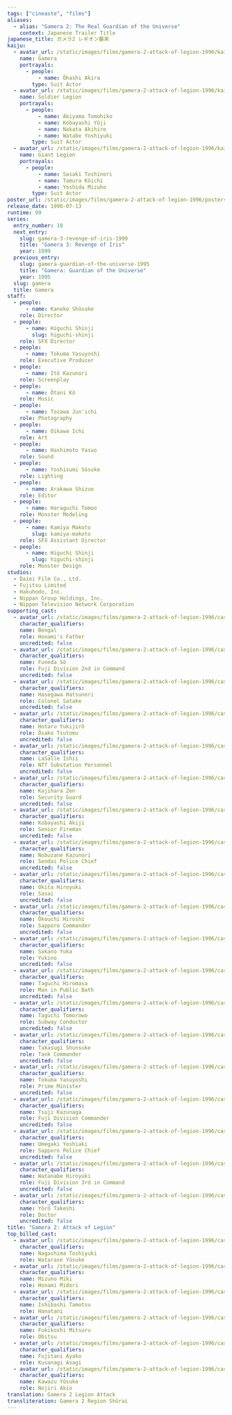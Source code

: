 ```yaml
---
tags: ["cineaste", "films"]
aliases:
  - alias: "Gamera 2: The Real Guardian of the Universe"
    context: Japanese Trailer Title
japanese_title: ガメラ2 レギオン襲来
kaiju:
  - avatar_url: /static/images/films/gamera-2-attack-of-legion-1996/kaiju-avatars/akira-ohashi-0.jpg
    name: Gamera
    portrayals:
      - people:
          - name: Ôhashi Akira
        type: Suit Actor
  - avatar_url: /static/images/films/gamera-2-attack-of-legion-1996/kaiju-avatars/akihiro-nakata-0.jpg
    name: Soldier Legion
    portrayals:
      - people:
          - name: Akiyama Tomohiko
          - name: Kobayashi Yûji
          - name: Nakata Akihiro
          - name: Watabe Yoshiyuki
        type: Suit Actor
  - avatar_url: /static/images/films/gamera-2-attack-of-legion-1996/kaiju-avatars/mizuho-yoshida-0.jpg
    name: Giant Legion
    portrayals:
      - people:
          - name: Sasaki Toshinori
          - name: Tamura Kôichi
          - name: Yoshida Mizuho
        type: Suit Actor
poster_url: /static/images/films/gamera-2-attack-of-legion-1996/posters/poster.jpg
release_date: 1996-07-13
runtime: 99
series:
  entry_number: 10
  next_entry:
    slug: gamera-3-revenge-of-iris-1999
    title: "Gamera 3: Revenge of Iris"
    year: 1999
  previous_entry:
    slug: gamera-guardian-of-the-universe-1995
    title: "Gamera: Guardian of the Universe"
    year: 1995
  slug: gamera
  title: Gamera
staff:
  - people:
      - name: Kaneko Shûsuke
    role: Director
  - people:
      - name: Higuchi Shinji
        slug: higuchi-shinji
    role: SFX Director
  - people:
      - name: Tokuma Yasuyoshi
    role: Executive Producer
  - people:
      - name: Itô Kazunori
    role: Screenplay
  - people:
      - name: Ôtani Kô
    role: Music
  - people:
      - name: Tozawa Jun'ichi
    role: Photography
  - people:
      - name: Oikawa Ichi
    role: Art
  - people:
      - name: Hashimoto Yasuo
    role: Sound
  - people:
      - name: Yoshisumi Sôsuke
    role: Lighting
  - people:
      - name: Arakawa Shizuo
    role: Editor
  - people:
      - name: Haraguchi Tomoo
    role: Monster Modeling
  - people:
      - name: Kamiya Makoto
        slug: kamiya-makoto
    role: SFX Assistant Director
  - people:
      - name: Higuchi Shinji
        slug: higuchi-shinji
    role: Monster Design
studios:
  - Daiei Film Co., Ltd.
  - Fujitsu Limited
  - Hakuhodo, Inc.
  - Nippan Group Holdings, Inc.
  - Nippon Television Network Corporation
supporting_cast:
  - avatar_url: /static/images/films/gamera-2-attack-of-legion-1996/cast-avatars/bengal-0.jpg
    character_qualifiers:
    name: Bengal
    role: Honami's Father
    uncredited: false
  - avatar_url: /static/images/films/gamera-2-attack-of-legion-1996/cast-avatars/so-funeda-0.jpg
    character_qualifiers:
    name: Funeda Sô
    role: Fuji Division 2nd in Command
    uncredited: false
  - avatar_url: /static/images/films/gamera-2-attack-of-legion-1996/cast-avatars/hatsunori-hasegawa-0.jpg
    character_qualifiers:
    name: Hasegawa Hatsunori
    role: Colonel Satake
    uncredited: false
  - avatar_url: /static/images/films/gamera-2-attack-of-legion-1996/cast-avatars/yukijiro-hotaru-0.jpg
    character_qualifiers:
    name: Hotaru Yukijirô
    role: Ôsako Tsutomu
    uncredited: false
  - avatar_url: /static/images/films/gamera-2-attack-of-legion-1996/cast-avatars/lasalle-ishii-0.jpg
    character_qualifiers:
    name: LaSalle Ishii
    role: NTT Substation Personnel
    uncredited: false
  - avatar_url: /static/images/films/gamera-2-attack-of-legion-1996/cast-avatars/zen-kajihara-0.jpg
    character_qualifiers:
    name: Kajihara Zen
    role: Security Guard
    uncredited: false
  - avatar_url: /static/images/films/gamera-2-attack-of-legion-1996/cast-avatars/akiji-kobayashi-0.jpg
    character_qualifiers:
    name: Kobayashi Akiji
    role: Senior Fireman
    uncredited: false
  - avatar_url: /static/images/films/gamera-2-attack-of-legion-1996/cast-avatars/kazunori-nobumi-0.jpg
    character_qualifiers:
    name: Nobuzane Kazunori
    role: Sendai Police Chief
    uncredited: false
  - avatar_url: /static/images/films/gamera-2-attack-of-legion-1996/cast-avatars/hiroyuki-okita-0.jpg
    character_qualifiers:
    name: Okita Hiroyuki
    role: Sasai
    uncredited: false
  - avatar_url: /static/images/films/gamera-2-attack-of-legion-1996/cast-avatars/hiroshi-okochi-0.jpg
    character_qualifiers:
    name: Ôkouchi Hiroshi
    role: Sapporo Commander
    uncredited: false
  - avatar_url: /static/images/films/gamera-2-attack-of-legion-1996/cast-avatars/yuka-sakano-0.jpg
    character_qualifiers:
    name: Sakano Yuka
    role: Yukino
    uncredited: false
  - avatar_url: /static/images/films/gamera-2-attack-of-legion-1996/cast-avatars/hiromasa-taguchi-0.jpg
    character_qualifiers:
    name: Taguchi Hiromasa
    role: Man in Public Bath
    uncredited: false
  - avatar_url: /static/images/films/gamera-2-attack-of-legion-1996/cast-avatars/tomorowo-taguchi-0.jpg
    character_qualifiers:
    name: Taguchi Tomorowo
    role: Subway Conductor
    uncredited: false
  - avatar_url: /static/images/films/gamera-2-attack-of-legion-1996/cast-avatars/shunsuke-takasugi-0.jpg
    character_qualifiers:
    name: Takasugi Shunsuke
    role: Tank Commander
    uncredited: false
  - avatar_url: /static/images/films/gamera-2-attack-of-legion-1996/cast-avatars/yasuyoshi-tokuma-0.jpg
    character_qualifiers:
    name: Tokuma Yasuyoshi
    role: Prime Minister
    uncredited: false
  - avatar_url: /static/images/films/gamera-2-attack-of-legion-1996/cast-avatars/kazunaga-tsuji-0.jpg
    character_qualifiers:
    name: Tsuji Kazunaga
    role: Fuji Division Commander
    uncredited: false
  - avatar_url: /static/images/films/gamera-2-attack-of-legion-1996/cast-avatars/yoshiaki-umegaki-0.jpg
    character_qualifiers:
    name: Umegaki Yoshiaki
    role: Sapporo Police Chief
    uncredited: false
  - avatar_url: /static/images/films/gamera-2-attack-of-legion-1996/cast-avatars/hiroyuki-watanabe-0.jpg
    character_qualifiers:
    name: Watanabe Hiroyuki
    role: Fuji Division 3rd in Command
    uncredited: false
  - avatar_url: /static/images/films/gamera-2-attack-of-legion-1996/cast-avatars/takeshi-yoro-0.jpg
    character_qualifiers:
    name: Yôrô Takeshi
    role: Doctor
    uncredited: false
title: "Gamera 2: Attack of Legion"
top_billed_cast:
  - avatar_url: /static/images/films/gamera-2-attack-of-legion-1996/cast-avatars/toshiyuki-nagashima-0.jpg
    character_qualifiers:
    name: Nagashima Toshiyuki
    role: Watarase Yûsuke
  - avatar_url: /static/images/films/gamera-2-attack-of-legion-1996/cast-avatars/miki-mizuno-0.jpg
    character_qualifiers:
    name: Mizuno Miki
    role: Honami Midori
  - avatar_url: /static/images/films/gamera-2-attack-of-legion-1996/cast-avatars/tamotsu-ishibashi-0.jpg
    character_qualifiers:
    name: Ishibashi Tamotsu
    role: Hanatani
  - avatar_url: /static/images/films/gamera-2-attack-of-legion-1996/cast-avatars/mitsuru-fukikoshi-0.jpg
    character_qualifiers:
    name: Fukikoshi Mitsuru
    role: Obitsu
  - avatar_url: /static/images/films/gamera-2-attack-of-legion-1996/cast-avatars/ayako-fujitani-0.jpg
    character_qualifiers:
    name: Fujitani Ayako
    role: Kusanagi Asagi
  - avatar_url: /static/images/films/gamera-2-attack-of-legion-1996/cast-avatars/yusuke-kawazu-0.jpg
    character_qualifiers:
    name: Kawazu Yûsuke
    role: Nojiri Akio
translation: Gamera 2 Legion Attack
transliteration: Gamera 2 Region Shûrai
---
```

